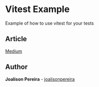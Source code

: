 <h1 align="left">
  <strong>Vitest Example</strong>
</h1>

<p align="left">
  Example of how to use vitest for your tests
</p>

## Article

[Medium](https://medium.com/@joalison.pereira/vitest-uma-evolu%C3%A7%C3%A3o-do-jest-49db62c50cc5)

## Author

**Joalison Pereira** - [joalisonpereira](https://github.com/joalisonpereira)
